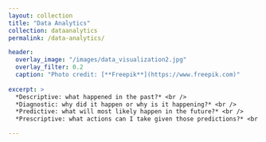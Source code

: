 ```yaml
---
layout: collection
title: "Data Analytics"
collection: dataanalytics
permalink: /data-analytics/

header:
  overlay_image: "/images/data_visualization2.jpg"
  overlay_filter: 0.2
  caption: "Photo credit: [**Freepik**](https://www.freepik.com)"
  
excerpt: >
  *Descriptive: what happened in the past?* <br /> 
  *Diagnostic: why did it happen or why is it happening?* <br /> 
  *Predictive: what will most likely happen in the future?* <br /> 
  *Prescriptive: what actions can I take given those predictions?* <br />

---
```



